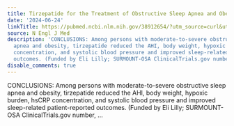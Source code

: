 ```yaml
---
title: Tirzepatide for the Treatment of Obstructive Sleep Apnea and Obesity
date: '2024-06-24'
linkTitle: https://pubmed.ncbi.nlm.nih.gov/38912654/?utm_source=curl&utm_medium=rss&utm_campaign=pubmed-2&utm_content=1LIK-026Y9bjRE4xDQ231BSa89BnY4O2Rfi-9WXQd8C31C6cqE&fc=20211015124055&ff=20240625182029&v=2.18.0.post9+e462414
source: N Engl J Med
description: 'CONCLUSIONS: Among persons with moderate-to-severe obstructive sleep
  apnea and obesity, tirzepatide reduced the AHI, body weight, hypoxic burden, hsCRP
  concentration, and systolic blood pressure and improved sleep-related patient-reported
  outcomes. (Funded by Eli Lilly; SURMOUNT-OSA ClinicalTrials.gov number, ...'
disable_comments: true
---
```

CONCLUSIONS: Among persons with moderate-to-severe obstructive sleep apnea and obesity, tirzepatide reduced the AHI, body weight, hypoxic burden, hsCRP concentration, and systolic blood pressure and improved sleep-related patient-reported outcomes. (Funded by Eli Lilly; SURMOUNT-OSA ClinicalTrials.gov number, ...